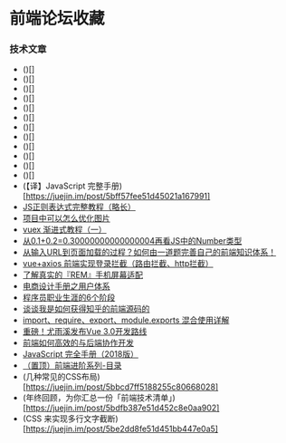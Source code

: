 # 前端论坛收藏
### 技术文章
* ()[]
* ()[]
* ()[]
* ()[]
* ()[]
* ()[]
* ()[]
* ()[]
* ()[]
* ()[]
* ()[]
* ()[]
* (【译】JavaScript 完整手册)[https://juejin.im/post/5bff57fee51d45021a167991]
* [JS正则表达式完整教程（略长）](https://juejin.im/post/5965943ff265da6c30653879)
* [项目中可以怎么优化图片](https://juejin.im/post/5bfac3bd51882566936071e1)
* [vuex 渐进式教程（一）](https://juejin.im/post/5bf7c4375188254b9d0935c9)
* [从0.1+0.2=0.30000000000000004再看JS中的Number类型](https://juejin.im/post/5a6fce10f265da3e261c3c71)
* [从输入URL到页面加载的过程？如何由一道题完善自己的前端知识体系！](https://zhuanlan.zhihu.com/p/34453198?group_id=957277540147056640)
* [vue+axios 前端实现登录拦截（路由拦截、http拦截）](https://www.cnblogs.com/guoxianglei/p/7084506.html)
* [了解真实的『REM』手机屏幕适配](https://github.com/hbxeagle/rem)
* [电商设计手册之用户体系](https://mp.weixin.qq.com/s/xMCIXn3ZnrQdhrXU4T7zSg)
* [程序员职业生涯的6个阶段](https://zhuanlan.zhihu.com/p/43597829)
* [谈谈我是如何获得知乎的前端源码的
](https://www.jianshu.com/p/529406a23447)
* [import、require、export、module.exports 混合使用详解](https://juejin.im/post/5a2e5f0851882575d42f5609)
* [重磅！尤雨溪发布Vue 3.0开发路线](https://mp.weixin.qq.com/s/k6OhMNrpagtTmbhkW-tmZg)
* [前端如何高效的与后端协作开发](https://segmentfault.com/a/1190000016852780)
* [JavaScript 完全手册（2018版）](https://www.css88.com/archives/9922)
* [（置顶）前端进阶系列-目录](https://hpoenixf.com/posts/25280/)
* (几种常见的CSS布局)[https://juejin.im/post/5bbcd7ff5188255c80668028]
* (年终回顾，为你汇总一份「前端技术清单」)[https://juejin.im/post/5bdfb387e51d452c8e0aa902]
* (CSS 来实现多行文字截断)[https://juejin.im/post/5be2dd8fe51d451bb447e0a5]

